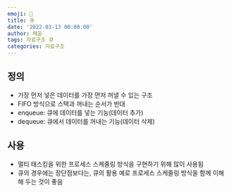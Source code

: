 ```yaml
---
emoji: 🍡
title: 큐
date: '2022-03-13 00:00:00'
author: 채윤
tags: 자료구조 큐
categories: 자료구조
---
```


## 정의

- 가장 먼저 넣은 데이터를 가장 먼저 꺼낼 수 있는 구조
- FIFO 방식으로 스택과 꺼내는 순서가 반대
- enqueue: 큐에 데이터를 넣는 기능(데이터 추가)
- dequeue: 큐에서 데이터를 꺼내는 기능(데이터 삭제)

## 사용

- 멀티 태스킹을 위한 프로세스 스케줄링 방식을 구현하기 위해 많이 사용됨
- 큐의 경우에는 장단점보다는, 큐의 활용 예로 프로세스 스케줄링 방식을 함께 이해해 두는 것이 좋음
